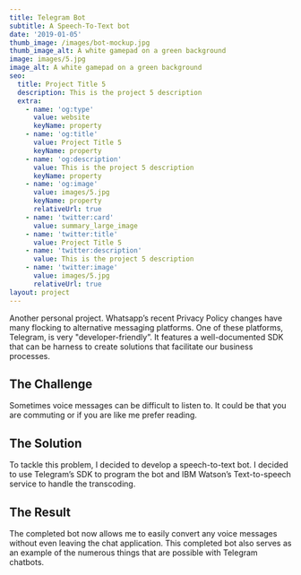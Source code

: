 ```yaml
---
title: Telegram Bot
subtitle: A Speech-To-Text bot
date: '2019-01-05'
thumb_image: /images/bot-mockup.jpg
thumb_image_alt: A white gamepad on a green background
image: images/5.jpg
image_alt: A white gamepad on a green background
seo:
  title: Project Title 5
  description: This is the project 5 description
  extra:
    - name: 'og:type'
      value: website
      keyName: property
    - name: 'og:title'
      value: Project Title 5
      keyName: property
    - name: 'og:description'
      value: This is the project 5 description
      keyName: property
    - name: 'og:image'
      value: images/5.jpg
      keyName: property
      relativeUrl: true
    - name: 'twitter:card'
      value: summary_large_image
    - name: 'twitter:title'
      value: Project Title 5
    - name: 'twitter:description'
      value: This is the project 5 description
    - name: 'twitter:image'
      value: images/5.jpg
      relativeUrl: true
layout: project
---
```

Another personal project. Whatsapp’s recent Privacy Policy changes have many flocking to alternative messaging platforms. One of these platforms, Telegram, is very "developer-friendly”. It features a well-documented SDK that can be harness to create solutions that facilitate our business processes. 

## The Challenge

Sometimes voice messages can be difficult to listen to. It could be that you are commuting or if you are like me prefer reading. 


## The Solution

To tackle this problem, I decided to develop a speech-to-text bot. I decided to use Telegram’s SDK to program the bot and IBM Watson’s Text-to-speech service to handle the transcoding.

## The Result

The completed bot now allows me to easily convert any voice messages without even leaving the chat application. This completed bot also serves as an example of the numerous things that are possible with Telegram chatbots.






 







